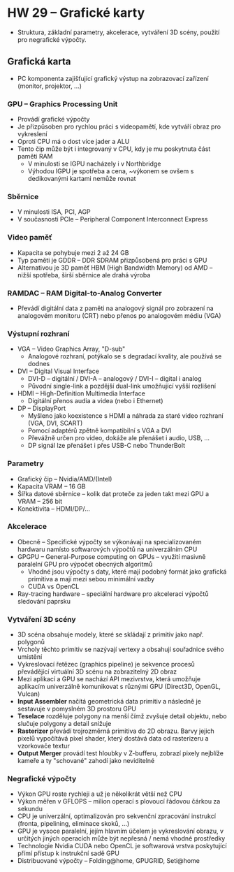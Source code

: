 # HW 29 – Grafické karty

* Struktura, základní parametry, akcelerace, vytváření 3D scény, použití pro negrafické výpočty.

## Grafická karta

* PC komponenta zajišťující grafický výstup na zobrazovací zařízení (monitor, projektor, ...)

### GPU – Graphics Processing Unit

* Provádí grafické výpočty
* Je přizpůsoben pro rychlou práci s videopamětí, kde vytváří obraz pro vykreslení
* Oproti CPU má o dost více jader a ALU
* Tento čip může být i integrovaný v CPU, kdy je mu poskytnuta část paměti RAM
  * V minulosti se IGPU nacházely i v Northbridge
  * Výhodou IGPU je spotřeba a cena, ~výkonem se ovšem s dedikovanými kartami nemůže rovnat

### Sběrnice

* V minulosti ISA, PCI, AGP
* V současnosti PCIe – Peripheral Component Interconnect Express

### Video paměť

* Kapacita se pohybuje mezi 2 až 24 GB
* Typ paměti je GDDR – DDR SDRAM přizpůsobená pro práci s GPU
* Alternativou je 3D paměť HBM (High Bandwidth Memory) od AMD – nižší spotřeba, širší sběrnice ale drahá výroba

### RAMDAC – RAM Digital-to-Analog Converter

* Převádí digitální data z paměti na analogový signál pro zobrazení na analogovém monitoru (CRT) nebo přenos po analogovém médiu (VGA)

### Výstupní rozhraní

* VGA – Video Graphics Array, "D-sub"
  * Analogové rozhraní, potýkalo se s degradací kvality, ale používá se dodnes
* DVI – Digital Visual Interface
  * DVI-D – digitální / DVI-A – analogový / DVI-I – digital i analog
  * Původní single-link a pozdější dual-link umožňující vyšší rozlišení
* HDMI – High-Definition Multimedia Interface
  * Digitální přenos audia a videa (nebo i Ethernet)
* DP – DisplayPort
  * Myšleno jako koexistence s HDMI a náhrada za staré video rozhraní (VGA, DVI, SCART)
  * Pomocí adaptérů zpětně kompatibilní s VGA a DVI
  * Převážně určen pro video, dokáže ale přenášet i audio, USB, ...
  * DP signál lze přenášet i přes USB-C nebo ThunderBolt

### Parametry

* Grafický čip – Nvidia/AMD/(Intel)
* Kapacita VRAM – 16 GB
* Šířka datové sběrnice – kolik dat proteče za jeden takt mezi GPU a VRAM – 256 bit
* Konektivita – HDMI/DP/...

### Akcelerace

* Obecně – Specifické výpočty se výkonávají na specializovaném hardwaru namísto softwarových výpočtů na univerzálním CPU
* GPGPU – General-Purpose computing on GPUs – využití masivně paralelní GPU pro výpočet obecných algoritmů
  * Vhodné jsou výpočty s daty, které mají podobný formát jako grafická primitiva a mají mezi sebou minimální vazby
  * CUDA vs OpenCL
* Ray-tracing hardware – speciální hardware pro akceleraci výpočtů sledování paprsku

### Vytváření 3D scény

* 3D scéna obsahuje modely, které se skládají z primitiv jako např. polygonů
* Vrcholy těchto primitiv se nazývají vertexy a obsahují souřadnice svého umístění
* Vykreslovací řetězec (graphics pipeline) je sekvence procesů převádějící virtuální 3D scénu na zobrazitelný 2D obraz
* Mezi aplikací a GPU se nachází API mezivrstva, která umožňuje aplikacím univerzálně komunikovat s různými GPU (Direct3D, OpenGL, Vulcan)
* __Input Assembler__ načítá geometrická data primitiv a následně je sestavuje v pomyslném 3D prostoru GPU
* __Teselace__ rozděluje polygony na menší čímž zvyšuje detail objektu, nebo slučuje polygony a detail snižuje
* __Rasterizer__ převádí trojrozměrná primitiva do 2D obrazu. Barvy jejich pixelů vypočítává pixel shader, který dostává data od rasterizeru a vzorkovače textur
* __Output Merger__ provádí test hloubky v Z-bufferu, zobrazí pixely nejblíže kameře a ty "schované" zahodí jako neviditelné

### Negrafické výpočty

* Výkon GPU roste rychleji a už je několikrát větší než CPU
* Výkon měřen v GFLOPS – milion operací s plovoucí řádovou čárkou za sekundu
* CPU je univerzální, optimalizován pro sekvenční zpracování instrukcí (fronta, pipelining, eliminace skoků, ...)
* GPU je vysoce paralelní, jejím hlavním účelem je vykreslování obrazu, v určitých jiných operacích může být nepřesná / nemá vhodné prostředky
* Technologie Nvidia CUDA nebo OpenCL je softwarová vrstva poskytující přímí přístup k instrukční sadě GPU
* Distribuované výpočty – Folding@home, GPUGRID, Seti@home
